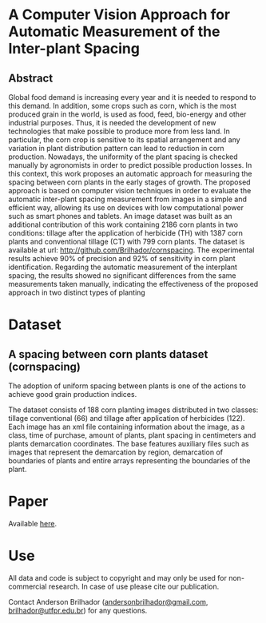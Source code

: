 # A Computer Vision Approach for Automatic Measurement of the Inter-plant Spacing

## Abstract

Global food demand is increasing every year and it is needed to respond to this demand. In addition, some crops such as corn, which is the most produced grain in the world, is used as food, feed, bio-energy and other industrial purposes. Thus, it is needed the development of new technologies that make possible to produce more from less land. In particular, the corn crop is sensitive to its spatial arrangement and any variation in plant distribution pattern can lead to reduction in corn production. Nowadays, the uniformity of the plant spacing is checked manually by agronomists in order to predict possible production losses. In this context, this work proposes an automatic approach for measuring the spacing between corn plants in the early stages of growth. The proposed approach is based on computer vision techniques in order to evaluate the automatic inter-plant spacing measurement from images in a simple and efficient way, allowing its use on devices with low computational power such as smart phones and tablets. An image dataset was built as an additional contribution of this work containing 2186 corn plants in two conditions: tillage after the application of herbicide (TH) with 1387 corn plants and conventional tillage (CT) with 799 corn plants. The dataset is available at url: http://github.com/Brilhador/cornspacing. The experimental results achieve 90% of precision and 92% of sensitivity in corn plant identification. Regarding the automatic measurement of the interplant spacing, the results showed no significant differences from the same measurements taken manually, indicating the effectiveness of the proposed approach in two distinct types of planting

# Dataset
## A spacing between corn plants dataset (cornspacing)

The adoption of uniform spacing between plants is one of the actions to achieve good grain production indices.

The dataset consists of 188 corn planting images distributed in two classes: tillage conventional (66) and tillage after application of herbicides (122). Each image has an xml file containing information about the image, as a class, time of  purchase, amount of plants, plant spacing in centimeters and plants demarcation coordinates. The base features auxiliary files such as images that represent the demarcation by region, demarcation of boundaries of plants and entire arrays representing the boundaries of the plant.

# Paper

Available [here](http://link.springer.com/chapter/10.1007/978-3-319-25751-8_27).

# Use

All data and code is subject to copyright and may only be used for non-commercial research. In case of use please cite our publication.

Contact Anderson Brilhador (andersonbrilhador@gmail.com, brilhador@utfpr.edu.br) for any questions.


